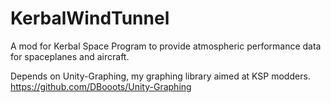 # KerbalWindTunnel
A mod for Kerbal Space Program to provide atmospheric performance data for spaceplanes and aircraft.

Depends on Unity-Graphing, my graphing library aimed at KSP modders.
https://github.com/DBooots/Unity-Graphing
